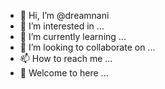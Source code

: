 - 👋 Hi, I’m @dreamnani
- 👀 I’m interested in ...
- 🌱 I’m currently learning ...
- 💞️ I’m looking to collaborate on ...
- 📫 How to reach me ...
- 🙌 Welcome to here ...
<!---
dreamnani/dreamnani is a ✨ special ✨ repository because its `README.md` (this file) appears on your GitHub profile.
You can click the Preview link to take a look at your changes.
--->
